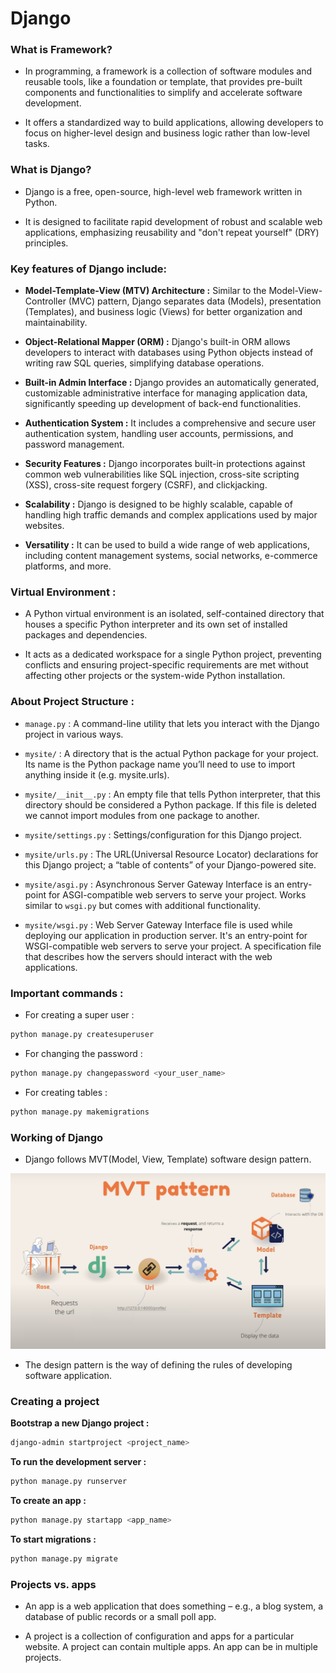 # Django

### What is Framework?

- In programming, a framework is a collection of software modules and  reusable tools, like a foundation or template, that provides pre-built components and functionalities to simplify and accelerate software development. 

- It offers a standardized way to build applications, allowing developers to focus on higher-level design and business logic rather than low-level tasks. 

### What is Django?

- Django is a free, open-source, high-level web framework written in Python.

- It is designed to facilitate rapid development of robust and scalable web applications, emphasizing reusability and "don't repeat yourself" (DRY) principles. 

### Key features of Django include:

- **Model-Template-View (MTV) Architecture :** Similar to the Model-View-Controller (MVC) pattern, Django separates data (Models), presentation (Templates), and business logic (Views) for better organization and maintainability.

- **Object-Relational Mapper (ORM) :** Django's built-in ORM allows developers to interact with databases using Python objects instead of writing raw SQL queries, simplifying database operations. 

- **Built-in Admin Interface :** Django provides an automatically generated, customizable administrative interface for managing application data, significantly speeding up development of back-end functionalities.

- **Authentication System :** It includes a comprehensive and secure user authentication system, handling user accounts, permissions, and password management.

- **Security Features :** Django incorporates built-in protections against common web vulnerabilities like SQL injection, cross-site scripting (XSS), cross-site request forgery (CSRF), and clickjacking.

- **Scalability :** Django is designed to be highly scalable, capable of handling high traffic demands and complex applications used by major websites.

- **Versatility :** It can be used to build a wide range of web applications, including content management systems, social networks, e-commerce platforms, and more.

### Virtual Environment : 

- A Python virtual environment is an isolated, self-contained directory that houses a specific Python interpreter and its own set of installed packages and dependencies. 

- It acts as a dedicated workspace for a single Python project, preventing conflicts and ensuring project-specific requirements are met without affecting other projects or the system-wide Python installation.

### About Project Structure :

- `manage.py` : A command-line utility that lets you interact with the Django project in various ways.

- `mysite/` : A directory that is the actual Python package for your project. Its name is the Python package name you’ll need to use to import anything inside it (e.g. mysite.urls).

- `mysite/__init__.py` : An empty file that tells Python interpreter, that this directory should be considered a Python package. If this file is deleted we cannot import modules from one package to another.

- `mysite/settings.py` : Settings/configuration for this Django project.

- `mysite/urls.py` : The URL(Universal Resource Locator) declarations for this Django project; a “table of contents” of your Django-powered site.

- `mysite/asgi.py` : Asynchronous Server Gateway Interface is an entry-point for ASGI-compatible web servers to serve your project. Works similar to `wsgi.py` but comes with additional functionality.

- `mysite/wsgi.py` : Web Server Gateway Interface file is used while deploying our application in production server. It's an entry-point for WSGI-compatible web servers to serve your project. A specification file that describes how the servers should interact with the web applications.

### Important commands :

- For creating a super user :
```bash
python manage.py createsuperuser
```

- For changing the password :
```bash
python manage.py changepassword <your_user_name>
```

- For creating tables :
```bash
python manage.py makemigrations
```

### Working of Django

- Django follows MVT(Model, View, Template) software design pattern.

<img src="./public/Pic-1.png" />

- The design pattern is the way of defining the rules of developing software application.

### Creating a project

**Bootstrap a new Django project :**
```bash
django-admin startproject <project_name>
```

**To run the development server :**
```bash
python manage.py runserver
```

**To create an app :**
```bash
python manage.py startapp <app_name>
```

**To start migrations :**
```bash
python manage.py migrate
```

### Projects vs. apps 

- An app is a web application that does something – e.g., a blog system, a database of public records or a small poll app. 

- A project is a collection of configuration and apps for a particular website. A project can contain multiple apps. An app can be in multiple projects.
